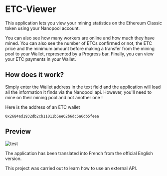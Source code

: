 # ETC-Viewer

This application lets you view your mining statistics on the Ethereum Classic token using your Nanopool account.

You can also see how many workers are online and how much they have mined. You can also see the number of ETCs confirmed or not, the ETC price and the minimum amount before making a transfer from the mining pool to your Wallet, represented by a Progress bar. Finally, you can view your ETC payments in your Wallet.

## How does it work?

Simply enter the Wallet address in the text field and the application will load all the information it finds via the Nanopool api. However, you'll need to mine on their mining pool and not another one !

Here is the address of an ETC wallet
```
0x2684ad1932db2cb11011b5ee62b6dc5a6db5feea
```

## Preview
![test](https://github.com/Linkheroes/ETC-Viewver/blob/main/assets/ETC_Viewer_preview.png)

The application has been translated into French from the official English version.

This project was carried out to learn how to use an external API.
